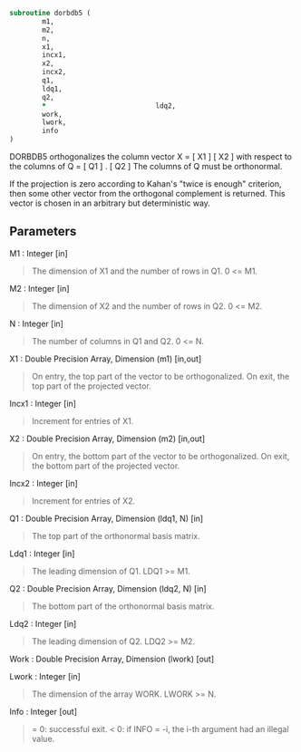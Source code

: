 ```fortran
subroutine dorbdb5 (
		m1,
		m2,
		n,
		x1,
		incx1,
		x2,
		incx2,
		q1,
		ldq1,
		q2,
		*                           ldq2,
		work,
		lwork,
		info
)
```

 DORBDB5 orthogonalizes the column vector
      X = [ X1 ]
          [ X2 ]
 with respect to the columns of
      Q = [ Q1 ] .
          [ Q2 ]
 The columns of Q must be orthonormal.

 If the projection is zero according to Kahan's "twice is enough"
 criterion, then some other vector from the orthogonal complement
 is returned. This vector is chosen in an arbitrary but deterministic
 way.


## Parameters
M1 : Integer [in]
> The dimension of X1 and the number of rows in Q1. 0 <= M1.

M2 : Integer [in]
> The dimension of X2 and the number of rows in Q2. 0 <= M2.

N : Integer [in]
> The number of columns in Q1 and Q2. 0 <= N.

X1 : Double Precision Array, Dimension (m1) [in,out]
> On entry, the top part of the vector to be orthogonalized.
> On exit, the top part of the projected vector.

Incx1 : Integer [in]
> Increment for entries of X1.

X2 : Double Precision Array, Dimension (m2) [in,out]
> On entry, the bottom part of the vector to be
> orthogonalized. On exit, the bottom part of the projected
> vector.

Incx2 : Integer [in]
> Increment for entries of X2.

Q1 : Double Precision Array, Dimension (ldq1, N) [in]
> The top part of the orthonormal basis matrix.

Ldq1 : Integer [in]
> The leading dimension of Q1. LDQ1 >= M1.

Q2 : Double Precision Array, Dimension (ldq2, N) [in]
> The bottom part of the orthonormal basis matrix.

Ldq2 : Integer [in]
> The leading dimension of Q2. LDQ2 >= M2.

Work : Double Precision Array, Dimension (lwork) [out]

Lwork : Integer [in]
> The dimension of the array WORK. LWORK >= N.

Info : Integer [out]
> = 0:  successful exit.
> < 0:  if INFO = -i, the i-th argument had an illegal value.

